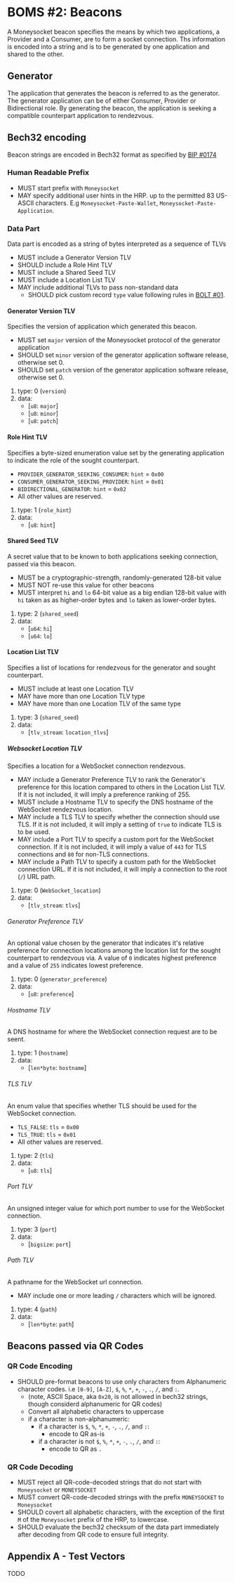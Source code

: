 # BOMS #2: Beacons

A Moneysocket beacon specifies the means by which two applications, a Provider and a Consumer, are to form a socket connection. Ths information is encoded into a string and is to be generated by one application and shared to the other.


## Generator

The application that generates the beacon is referred to as the generator. The generator application can be of either Consumer, Provider or Bidirectional role. By generating the beacon, the application is seeking a compatible counterpart application to rendezvous.

## Bech32 encoding

Beacon strings are encoded in Bech32 format as specified by [BIP #0174](https://github.com/bitcoin/bips/blob/master/bip-0173.mediawiki)

### Human Readable Prefix

- MUST start prefix with `Moneysocket`
- MAY specify additional user hints in the HRP. up to the permitted 83 US-ASCII characters. E.g `Moneysocket-Paste-Wallet`, `Moneysocket-Paste-Application`.


### Data Part

Data part is encoded as a string of bytes interpreted as a sequence of TLVs

- MUST include a Generator Version TLV
- SHOULD include a Role Hint TLV
- MUST include a Shared Seed TLV
- MUST include a Location List TLV
- MAY include additional TLVs to pass non-standard data
    - SHOULD pick custom record `type` value following rules in [BOLT #01](https://github.com/lightningnetwork/lightning-rfc/blob/master/01-messaging.md#type-length-value-format).

#### Generator Version TLV

Specifies the version of application which generated this beacon.

- MUST set `major` version of the Moneysocket protocol of the generator application
- SHOULD set `minor` version of the generator application software release, otherwise set 0.
- SHOULD set `patch` version of the generator application software release, otherwise set 0.

1. type: 0 (`version`)
2. data:
    * [`u8`: `major`]
    * [`u8`: `minor`]
    * [`u8`: `patch`]

#### Role Hint TLV

Specifies a byte-sized enumeration value set by the generating application to indicate the role of the sought counterpart.

- `PROVIDER_GENERATOR_SEEKING_CONSUMER`: `hint` = `0x00`
- `CONSUMER_GENERATOR_SEEKING_PROVIDER`: `hint` = `0x01`
- `BIDIRECTIONAL_GENERATOR`: `hint` = `0x02`
- All other values are reserved.

1. type: 1 (`role_hint`)
2. data:
    * [`u8`: `hint`]


#### Shared Seed TLV

A secret value that to be known to both applications seeking connection, passed via this beacon.

- MUST be a cryptographic-strength, randomly-generated 128-bit value
- MUST NOT re-use this value for other beacons
- MUST interpret `hi` and `lo` 64-bit value as a big endian 128-bit value with `hi` taken as as higher-order bytes and `lo` taken as lower-order bytes.

1. type: 2 (`shared_seed`)
2. data:
    * [`u64`: `hi`]
    * [`u64`: `lo`]


#### Location List TLV

Specifies a list of locations for rendezvous for the generator and sought counterpart.

- MUST include at least one Location TLV
- MAY have more than one Location TLV type
- MAY have more than one Location TLV of the same type

1. type: 3 (`shared_seed`)
2. data:
    * [`tlv_stream`: `location_tlvs`]


##### Websocket Location TLV

Specifies a location for a WebSocket connection rendezvous.

- MAY include a Generator Preference TLV to rank the Generator's preference for this location compared to others in the Location List TLV. If it is not included, it will imply a preference ranking of 255.
- MUST include a Hostname TLV to specify the DNS hostname of the WebSocket rendezvous location.
- MAY include a TLS TLV to specify whether the connection should use TLS. If it is not included, it will imply a setting of `true` to indicate TLS is to be used.
- MAY include a Port TLV to specify a custom port for the WebSocket connection. If it is not included, it will imply a value of `443` for TLS connections and `80` for non-TLS connections.
- MAY include a Path TLV to specify a custom path for the WebSocket connection URL. If it is not included, it will imply a connection to the root (`/`) URL path.

1. type: 0 (`WebSocket_location`)
2. data:
    * [`tlv_stream`: `tlvs`]


###### Generator Preference TLV

An optional value chosen by the generator that indicates it's relative preference for connection locations among the location list for the sought counterpart to rendezvous via. A value of `0` indicates highest preference and a value of `255` indicates lowest preference.

1. type: 0 (`generator_preference`)
2. data:
    * [`u8`: `preference`]

###### Hostname TLV

A DNS hostname for where the WebSocket connection request are to be seent.

1. type: 1 (`hostname`)
2. data:
    * [`len*byte`: `hostname`]

###### TLS TLV

An enum value that specifies whether TLS should be used for the WebSocket connection.

- `TLS_FALSE`: `tls` = `0x00`
- `TLS_TRUE`: `tls` = `0x01`
- All other values are reserved.

1. type: 2 (`tls`)
2. data:
    * [`u8`: `tls`]

###### Port TLV

An unsigned integer value for which port number to use for the WebSocket connection.

1. type: 3 (`port`)
2. data:
    * [`bigsize`: `port`]

###### Path TLV

A pathname for the WebSocket url connection.

- MAY include one or more leading `/` characters which will be ignored.

1. type: 4 (`path`)
2. data:
    * [`len*byte`: `path`]


## Beacons passed via QR Codes

### QR Code Encoding

- SHOULD pre-format beacons to use only characters from Alphanumeric character codes. i.e `[0-9]`, `[A-Z]`, `$`, `%`, `*`, `+`, `-`, `.`, `/`, and `:`.
     - (note, ASCII Space, aka `0x20`, is not allowed in bech32 strings, though considerd alphanumeric for QR codes)
    - Convert all alphabetic characters to uppercase
    - if a character is non-alphanumeric:
        - if a character is `$`, `%`, `*`, `+`, `-`, `.`, `/`, and `:`:
            - encode to QR as-is
        - if a character is not `$`, `%`, `*`, `+`, `-`, `.`, `/`, and `:`:
            - encode to QR as `.`

### QR Code Decoding

- MUST reject all QR-code-decoded strings that do not start with `Moneysocket` or `MONEYSOCKET`
- MUST convert QR-code-decoded strings with the prefix `MONEYSOCKET` to `Moneysocket`
- SHOULD covert all alphabetic characters, with the exception of the first `M` of the `Moneysocket` prefix of the HRP, to lowercase.
- SHOULD evaluate the bech32 checksum of the data part immediately after decoding from QR code to ensure full integrity.



## Appendix A - Test Vectors

TODO
